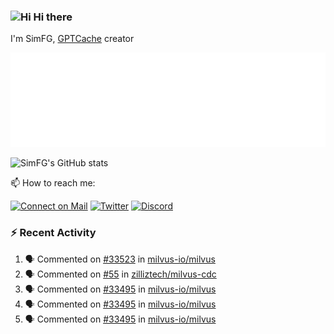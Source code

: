 ### <img src='https://qpluspicture.oss-cn-beijing.aliyuncs.com/6LjjQA/Hi.gif' alt='Hi' width="24"/> Hi there

I'm SimFG, [GPTCache](https://github.com/zilliztech/GPTCache) creator

![Metrics 👋](/metrics.plugin.followup.user.svg)

![SimFG's GitHub stats](https://github-readme-stats.vercel.app/api?username=SimFG&show_icons=true&theme=radical&count_private=true)

📫 How to reach me:

[![Connect on Mail](https://img.shields.io/badge/Ask%20me-anything-1abc9c.svg)](mailto:1142838399@qq.com)
[![Twitter](https://img.shields.io/twitter/follow/FogSim?style=social)](https://twitter.com/FogSim)
[![Discord](https://img.shields.io/discord/1092648432495251507?label=Discord&logo=discord)](https://discord.gg/Q8C6WEjSWV)

### :zap: Recent Activity

<!--START_SECTION:activity-->
1. 🗣 Commented on [#33523](https://github.com/milvus-io/milvus/issues/33523) in [milvus-io/milvus](https://github.com/milvus-io/milvus)
2. 🗣 Commented on [#55](https://github.com/zilliztech/milvus-cdc/issues/55) in [zilliztech/milvus-cdc](https://github.com/zilliztech/milvus-cdc)
3. 🗣 Commented on [#33495](https://github.com/milvus-io/milvus/issues/33495) in [milvus-io/milvus](https://github.com/milvus-io/milvus)
4. 🗣 Commented on [#33495](https://github.com/milvus-io/milvus/issues/33495) in [milvus-io/milvus](https://github.com/milvus-io/milvus)
5. 🗣 Commented on [#33495](https://github.com/milvus-io/milvus/issues/33495) in [milvus-io/milvus](https://github.com/milvus-io/milvus)
<!--END_SECTION:activity-->


